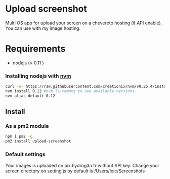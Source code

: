 # Upload screenshot

Multi OS app for upload your screen on a chevereto hosting (if API enable).
You can use with my image hosting. 

# Requirements

- nodejs (> 0.11 )

### Installing nodejs with [nvm](https://github.com/creationix/nvm)

```bash
curl -o- https://raw.githubusercontent.com/creationix/nvm/v0.25.4/install.sh | bash
nvm install 0.12 #nvm ls-remote to see available versions
nvm alias default 0.12
```

## Install

### As a pm2 module

```bash
npm i pm2 -g
pm2 install upload-screenshot
```

### Default settings

Your images is uploaded on pix.hydrog3n.fr without API key. 
Change your screen directory on setting.js by default is /Users/loic/Screenshots

